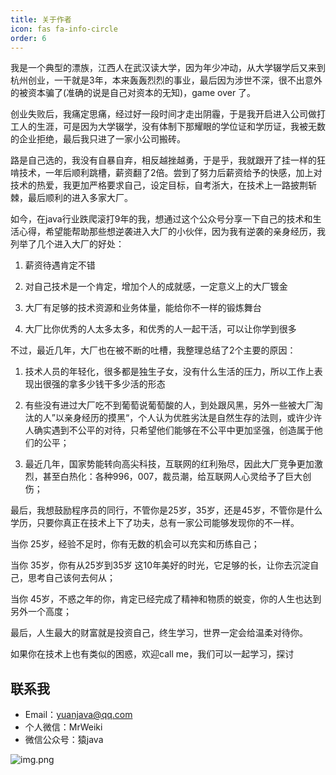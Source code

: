 ```yaml
---
title: 关于作者
icon: fas fa-info-circle
order: 6
---
```


我是一个典型的漂族，江西人在武汉读大学，因为年少冲动，从大学辍学后又来到杭州创业，一干就是3年，本来轰轰烈烈的事业，最后因为涉世不深，很不出意外的被资本骗了(准确的说是自己对资本的无知)，game over 了。

创业失败后，我痛定思痛，经过好一段时间才走出阴霾，于是我开启进入公司做打工人的生涯，可是因为大学辍学，没有体制下那耀眼的学位证和学历证，我被无数的企业拒绝，最后我只进了一家小公司搬砖。

路是自己选的，我没有自暴自弃，相反越挫越勇，于是乎，我就跟开了挂一样的狂啃技术，一年后顺利跳槽，薪资翻了2倍。尝到了努力后薪资给予的快感，加上对技术的热爱，我更加严格要求自己，设定目标，自考浙大，在技术上一路披荆斩棘，最后顺利的进入多家大厂。

如今，在java行业跌爬滚打9年的我，想通过这个公众号分享一下自己的技术和生活心得，希望能帮助那些想逆袭进入大厂的小伙伴，因为我有逆袭的亲身经历，我列举了几个进入大厂的好处：

1. 薪资待遇肯定不错

2. 对自己技术是一个肯定，增加个人的成就感，一定意义上的大厂镀金

3. 大厂有足够的技术资源和业务体量，能给你不一样的锻炼舞台

4. 大厂比你优秀的人太多太多，和优秀的人一起干活，可以让你学到很多

不过，最近几年，大厂也在被不断的吐槽，我整理总结了2个主要的原因：

1. 技术人员的年轻化，很多都是独生子女，没有什么生活的压力，所以工作上表现出很强的拿多少钱干多少活的形态

2. 有些没有进过大厂吃不到葡萄说葡萄酸的人，到处跟风黑，另外一些被大厂淘汰的人”以亲身经历的摸黑“，个人认为优胜劣汰是自然生存的法则，或许少许人确实遇到不公平的对待，只希望他们能够在不公平中更加坚强，创造属于他们的公平；

3. 最近几年，国家势能转向高尖科技，互联网的红利殆尽，因此大厂竞争更加激烈，甚至白热化：各种996，007，裁员潮，给互联网人心灵给予了巨大创伤；

最后，我想鼓励程序员的同行，不管你是25岁，35岁，还是45岁，不管你是什么学历，只要你真正在技术上下了功夫，总有一家公司能够发现你的不一样。

当你 25岁，经验不足时，你有无数的机会可以充实和历练自己；

当你 35岁，你有从25岁到35岁 这10年美好的时光，它足够的长，让你去沉淀自己，思考自己该何去何从；

当你 45岁，不惑之年的你，肯定已经完成了精神和物质的蜕变，你的人生也达到另外一个高度；

最后，人生最大的财富就是投资自己，终生学习，世界一定会给温柔对待你。

如果你在技术上也有类似的困惑，欢迎call me，我们可以一起学习，探讨



## 联系我
- Email：yuanjava@qq.com
- 个人微信：MrWeiki
- 微信公众号：猿java

![img.png](https://www.yuanjava.cn/assets/img/pub.png)
